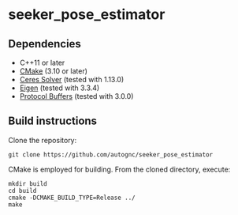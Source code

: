 # seeker_pose_estimator

## Dependencies
* C++11 or later
* [CMake](https://cmake.org/) (3.10 or later)
* [Ceres Solver](http://ceres-solver.org/) (tested with 1.13.0)
* [Eigen](http://eigen.tuxfamily.org/) (tested with 3.3.4)
* [Protocol Buffers](https://developers.google.com/protocol-buffers/) (tested with 3.0.0)

## Build instructions

Clone the repository:
```
git clone https://github.com/autognc/seeker_pose_estimator
```

CMake is employed for building. From the cloned directory, execute:
```
mkdir build
cd build
cmake -DCMAKE_BUILD_TYPE=Release ../
make
```
